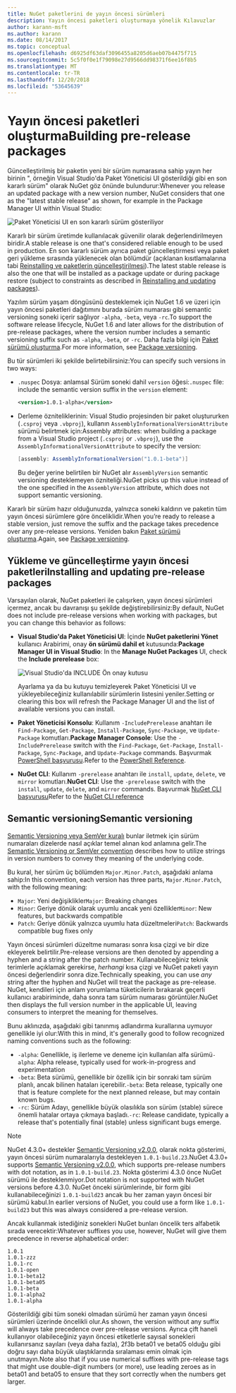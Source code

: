 ```yaml
---
title: NuGet paketlerini de yayın öncesi sürümleri
description: Yayın öncesi paketleri oluşturmaya yönelik Kılavuzlar
author: karann-msft
ms.author: karann
ms.date: 08/14/2017
ms.topic: conceptual
ms.openlocfilehash: d6925df63daf3096455a8205d6aeb07b4475f715
ms.sourcegitcommit: 5c5f0f0e1f79098e27d9566dd98371f6ee16f8b5
ms.translationtype: MT
ms.contentlocale: tr-TR
ms.lasthandoff: 12/20/2018
ms.locfileid: "53645639"
---
```

# <a name="building-pre-release-packages"></a><span data-ttu-id="e137f-103">Yayın öncesi paketleri oluşturma</span><span class="sxs-lookup"><span data-stu-id="e137f-103">Building pre-release packages</span></span>

<span data-ttu-id="e137f-104">Güncelleştirilmiş bir paketin yeni bir sürüm numarasına sahip yayın her birinin ", örneğin Visual Studio'da Paket Yöneticisi UI gösterildiği gibi en son kararlı sürüm" olarak NuGet göz önünde bulundurur:</span><span class="sxs-lookup"><span data-stu-id="e137f-104">Whenever you release an updated package with a new version number, NuGet considers that one as the "latest stable release" as shown, for example in the Package Manager UI within Visual Studio:</span></span>

![Paket Yöneticisi UI en son kararlı sürüm gösteriliyor](media/Prerelease_01-LatestStable.png)

<span data-ttu-id="e137f-106">Kararlı bir sürüm üretimde kullanılacak güvenilir olarak değerlendirilmeyen biridir.</span><span class="sxs-lookup"><span data-stu-id="e137f-106">A stable release is one that's considered reliable enough to be used in production.</span></span> <span data-ttu-id="e137f-107">En son kararlı sürüm ayrıca paket güncelleştirmesi veya paket geri yükleme sırasında yüklenecek olan bölümdür (açıklanan kısıtlamalarına tabi [Reinstalling ve paketlerin güncelleştirilmesi](../consume-packages/reinstalling-and-updating-packages.md)).</span><span class="sxs-lookup"><span data-stu-id="e137f-107">The latest stable release is also the one that will be installed as a package update or during package restore (subject to constraints as described in [Reinstalling and updating packages](../consume-packages/reinstalling-and-updating-packages.md)).</span></span>

<span data-ttu-id="e137f-108">Yazılım sürüm yaşam döngüsünü desteklemek için NuGet 1.6 ve üzeri için yayın öncesi paketleri dağıtımını burada sürüm numarası gibi semantic versioning soneki içerir sağlıyor `-alpha`, `-beta`, veya `-rc`.</span><span class="sxs-lookup"><span data-stu-id="e137f-108">To support the software release lifecycle, NuGet 1.6 and later allows for the distribution of pre-release packages, where the version number includes a semantic versioning suffix such as `-alpha`, `-beta`, or `-rc`.</span></span> <span data-ttu-id="e137f-109">Daha fazla bilgi için [Paket sürümü oluşturma](../reference/package-versioning.md#pre-release-versions).</span><span class="sxs-lookup"><span data-stu-id="e137f-109">For more information, see [Package versioning](../reference/package-versioning.md#pre-release-versions).</span></span>

<span data-ttu-id="e137f-110">Bu tür sürümleri iki şekilde belirtebilirsiniz:</span><span class="sxs-lookup"><span data-stu-id="e137f-110">You can specify such versions in two ways:</span></span>

- <span data-ttu-id="e137f-111">`.nuspec` Dosya: anlamsal Sürüm soneki dahil `version` öğesi:</span><span class="sxs-lookup"><span data-stu-id="e137f-111">`.nuspec` file: include the semantic version suffix in the `version` element:</span></span>

    ```xml
    <version>1.0.1-alpha</version>
    ```

- <span data-ttu-id="e137f-112">Derleme özniteliklerinin: Visual Studio projesinden bir paket oluştururken (`.csproj` veya `.vbproj`), kullanın `AssemblyInformationalVersionAttribute` sürümü belirtmek için:</span><span class="sxs-lookup"><span data-stu-id="e137f-112">Assembly attributes: when building a package from a Visual Studio project (`.csproj` or `.vbproj`), use the `AssemblyInformationalVersionAttribute` to specify the version:</span></span>

    ```cs
    [assembly: AssemblyInformationalVersion("1.0.1-beta")]
    ```

    <span data-ttu-id="e137f-113">Bu değer yerine belirtilen bir NuGet alır `AssemblyVersion` semantic versioning desteklemeyen özniteliği.</span><span class="sxs-lookup"><span data-stu-id="e137f-113">NuGet picks up this value instead of the one specified in the `AssemblyVersion` attribute, which does not support semantic versioning.</span></span>

<span data-ttu-id="e137f-114">Kararlı bir sürüm hazır olduğunuzda, yalnızca soneki kaldırın ve paketin tüm yayın öncesi sürümlere göre önceliklidir.</span><span class="sxs-lookup"><span data-stu-id="e137f-114">When you’re ready to release a stable version, just remove the suffix and the package takes precedence over any pre-release versions.</span></span> <span data-ttu-id="e137f-115">Yeniden bakın [Paket sürümü oluşturma](../reference/package-versioning.md#pre-release-versions).</span><span class="sxs-lookup"><span data-stu-id="e137f-115">Again, see [Package versioning](../reference/package-versioning.md#pre-release-versions).</span></span>

## <a name="installing-and-updating-pre-release-packages"></a><span data-ttu-id="e137f-116">Yükleme ve güncelleştirme yayın öncesi paketleri</span><span class="sxs-lookup"><span data-stu-id="e137f-116">Installing and updating pre-release packages</span></span>

<span data-ttu-id="e137f-117">Varsayılan olarak, NuGet paketleri ile çalışırken, yayın öncesi sürümleri içermez, ancak bu davranışı şu şekilde değiştirebilirsiniz:</span><span class="sxs-lookup"><span data-stu-id="e137f-117">By default, NuGet does not include pre-release versions when working with packages, but you can change this behavior as follows:</span></span>

- <span data-ttu-id="e137f-118">**Visual Studio'da Paket Yöneticisi UI**: İçinde **NuGet paketlerini Yönet** kullanıcı Arabirimi, onay **ön sürümü dahil et** kutusunda:</span><span class="sxs-lookup"><span data-stu-id="e137f-118">**Package Manager UI in Visual Studio**: In the **Manage NuGet Packages** UI, check the **Include prerelease** box:</span></span>

    ![Visual Studio'da INCLUDE Ön onay kutusu](media/Prerelease_02-CheckPrerelease.png)

    <span data-ttu-id="e137f-120">Ayarlama ya da bu kutuyu temizleyerek Paket Yöneticisi UI ve yükleyebileceğiniz kullanılabilir sürümlerin listesini yeniler.</span><span class="sxs-lookup"><span data-stu-id="e137f-120">Setting or clearing this box will refresh the Package Manager UI and the list of available versions you can install.</span></span>

- <span data-ttu-id="e137f-121">**Paket Yöneticisi Konsolu**: Kullanım `-IncludePrerelease` anahtarı ile `Find-Package`, `Get-Package`, `Install-Package`, `Sync-Package`, ve `Update-Package` komutları.</span><span class="sxs-lookup"><span data-stu-id="e137f-121">**Package Manager Console**: Use the `-IncludePrerelease` switch with the `Find-Package`, `Get-Package`, `Install-Package`, `Sync-Package`, and `Update-Package` commands.</span></span> <span data-ttu-id="e137f-122">Başvurmak [PowerShell başvurusu](../tools/powershell-reference.md).</span><span class="sxs-lookup"><span data-stu-id="e137f-122">Refer to the [PowerShell Reference](../tools/powershell-reference.md).</span></span>

- <span data-ttu-id="e137f-123">**NuGet CLI**: Kullanım `-prerelease` anahtarı ile `install`, `update`, `delete`, ve `mirror` komutları.</span><span class="sxs-lookup"><span data-stu-id="e137f-123">**NuGet CLI**: Use the `-prerelease` switch with the `install`, `update`, `delete`, and `mirror` commands.</span></span> <span data-ttu-id="e137f-124">Başvurmak [NuGet CLI başvurusu](../tools/nuget-exe-cli-reference.md)</span><span class="sxs-lookup"><span data-stu-id="e137f-124">Refer to the [NuGet CLI reference](../tools/nuget-exe-cli-reference.md)</span></span>

## <a name="semantic-versioning"></a><span data-ttu-id="e137f-125">Semantic versioning</span><span class="sxs-lookup"><span data-stu-id="e137f-125">Semantic versioning</span></span>

<span data-ttu-id="e137f-126">[Semantic Versioning veya SemVer kuralı](http://semver.org/spec/v1.0.0.html) bunlar iletmek için sürüm numaraları dizelerde nasıl açıklar temel alınan kod anlamına gelir.</span><span class="sxs-lookup"><span data-stu-id="e137f-126">The [Semantic Versioning or SemVer convention](http://semver.org/spec/v1.0.0.html) describes how to utilize strings in version numbers to convey they meaning of the underlying code.</span></span>

<span data-ttu-id="e137f-127">Bu kural, her sürüm üç bölümden `Major.Minor.Patch`, aşağıdaki anlama sahip:</span><span class="sxs-lookup"><span data-stu-id="e137f-127">In this convention, each version has three parts, `Major.Minor.Patch`, with the following meaning:</span></span>

- <span data-ttu-id="e137f-128">`Major`: Yeni değişiklikler</span><span class="sxs-lookup"><span data-stu-id="e137f-128">`Major`: Breaking changes</span></span>
- <span data-ttu-id="e137f-129">`Minor`: Geriye dönük olarak uyumlu ancak yeni özellikler</span><span class="sxs-lookup"><span data-stu-id="e137f-129">`Minor`: New features, but backwards compatible</span></span>
- <span data-ttu-id="e137f-130">`Patch`: Geriye dönük yalnızca uyumlu hata düzeltmeleri</span><span class="sxs-lookup"><span data-stu-id="e137f-130">`Patch`: Backwards compatible bug fixes only</span></span>

<span data-ttu-id="e137f-131">Yayın öncesi sürümleri düzeltme numarası sonra kısa çizgi ve bir dize ekleyerek belirtilir.</span><span class="sxs-lookup"><span data-stu-id="e137f-131">Pre-release versions are then denoted by appending a hyphen and a string after the patch number.</span></span> <span data-ttu-id="e137f-132">Kullanabileceğiniz teknik terimlerle açıklamak gerekirse, *herhangi* kısa çizgi ve NuGet paketi yayın öncesi değerlendirir sonra dize.</span><span class="sxs-lookup"><span data-stu-id="e137f-132">Technically speaking, you can use *any* string after the hyphen and NuGet will treat the package as pre-release.</span></span> <span data-ttu-id="e137f-133">NuGet, kendileri için anlam yorumlama tüketicilerin bırakarak geçerli kullanıcı arabiriminde, daha sonra tam sürüm numarası görüntüler.</span><span class="sxs-lookup"><span data-stu-id="e137f-133">NuGet then displays the full version number in the applicable UI, leaving consumers to interpret the meaning for themselves.</span></span>

<span data-ttu-id="e137f-134">Bunu aklınızda, aşağıdaki gibi tanınmış adlandırma kurallarına uymuyor genellikle iyi olur:</span><span class="sxs-lookup"><span data-stu-id="e137f-134">With this in mind, it's generally good to follow recognized naming conventions such as the following:</span></span>

- <span data-ttu-id="e137f-135">`-alpha`: Genellikle, iş ilerleme ve deneme için kullanılan alfa sürümü</span><span class="sxs-lookup"><span data-stu-id="e137f-135">`-alpha`: Alpha release, typically used for work-in-progress and experimentation</span></span>
- <span data-ttu-id="e137f-136">`-beta`: Beta sürümü, genellikle bir özellik için bir sonraki tam sürüm planlı, ancak bilinen hataları içerebilir.</span><span class="sxs-lookup"><span data-stu-id="e137f-136">`-beta`: Beta release, typically one that is feature complete for the next planned release, but may contain known bugs.</span></span>
- <span data-ttu-id="e137f-137">`-rc`: Sürüm Adayı, genellikle büyük olasılıkla son sürüm (stable) sürece önemli hatalar ortaya çıkmaya başladı.</span><span class="sxs-lookup"><span data-stu-id="e137f-137">`-rc`: Release candidate, typically a release that's potentially final (stable) unless significant bugs emerge.</span></span>

> [!Note]
> <span data-ttu-id="e137f-138">NuGet 4.3.0+ destekler [Semantic Versioning v2.0.0](http://semver.org/spec/v2.0.0.html), olarak nokta gösterimi, yayın öncesi sürüm numaralarıyla destekleyen `1.0.1-build.23`.</span><span class="sxs-lookup"><span data-stu-id="e137f-138">NuGet 4.3.0+ supports [Semantic Versioning v2.0.0](http://semver.org/spec/v2.0.0.html), which supports pre-release numbers with dot notation, as in `1.0.1-build.23`.</span></span> <span data-ttu-id="e137f-139">Nokta gösterimi 4.3.0 önce NuGet sürümü ile desteklenmiyor.</span><span class="sxs-lookup"><span data-stu-id="e137f-139">Dot notation is not supported with NuGet versions before 4.3.0.</span></span> <span data-ttu-id="e137f-140">NuGet önceki sürümlerinde, bir form gibi kullanabileceğinizi `1.0.1-build23` ancak bu her zaman yayın öncesi bir sürümü kabul.</span><span class="sxs-lookup"><span data-stu-id="e137f-140">In earlier versions of NuGet, you could use a form like `1.0.1-build23` but this was always considered a pre-release version.</span></span>

<span data-ttu-id="e137f-141">Ancak kullanmak istediğiniz sonekleri NuGet bunları öncelik ters alfabetik sırada verecektir:</span><span class="sxs-lookup"><span data-stu-id="e137f-141">Whatever suffixes you use, however, NuGet will give them precedence in reverse alphabetical order:</span></span>

    1.0.1
    1.0.1-zzz
    1.0.1-rc
    1.0.1-open
    1.0.1-beta12
    1.0.1-beta05
    1.0.1-beta
    1.0.1-alpha2
    1.0.1-alpha

<span data-ttu-id="e137f-142">Gösterildiği gibi tüm soneki olmadan sürümü her zaman yayın öncesi sürümleri üzerinde öncelikli olur.</span><span class="sxs-lookup"><span data-stu-id="e137f-142">As shown, the version without any suffix will always take precedence over pre-release versions.</span></span> <span data-ttu-id="e137f-143">Ayrıca çift haneli kullanıyor olabileceğiniz yayın öncesi etiketlerle sayısal sonekleri kullanırsanız sayıları (veya daha fazla), 2f3b beta01 ve beta05 olduğu gibi doğru sayı daha büyük ulaştıklarında sıralaması emin olmak için unutmayın.</span><span class="sxs-lookup"><span data-stu-id="e137f-143">Note also that if you use numerical suffixes with pre-release tags that might use double-digit numbers (or more), use leading zeroes as in beta01 and beta05 to ensure that they sort correctly when the numbers get larger.</span></span>
